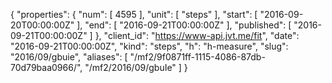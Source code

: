 {
  "properties": {
    "num": [
      4595
    ],
    "unit": [
      "steps"
    ],
    "start": [
      "2016-09-20T00:00:00Z"
    ],
    "end": [
      "2016-09-21T00:00:00Z"
    ],
    "published": [
      "2016-09-21T00:00:00Z"
    ]
  },
  "client_id": "https://www-api.jvt.me/fit",
  "date": "2016-09-21T00:00:00Z",
  "kind": "steps",
  "h": "h-measure",
  "slug": "2016/09/gbuie",
  "aliases": [
    "/mf2/9f0871ff-1115-4086-87db-70d79baa0966/",
    "/mf2/2016/09/gbuIe"
  ]
}

